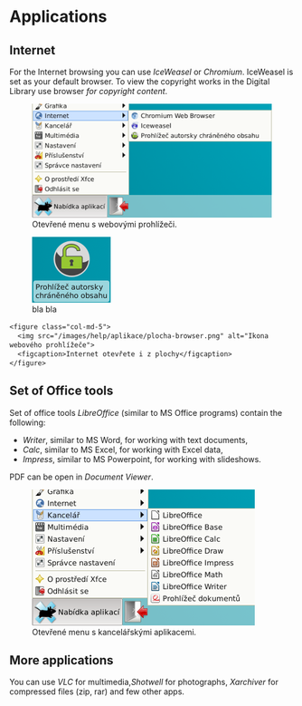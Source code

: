 # Applications

## Internet
For the Internet browsing you can use *IceWeasel* or *Chromium*. IceWeasel is set as your default browser. To view the copyright works in the Digital Library use browser *for copyright content*.

<figure>
  <img src="/images/help/aplikace/menu-internet.png" alt="XFCE menu Internet">
  <figcaption>Otevřené menu s webovými prohlížeči.</figcaption>
</figure>

<div class="row">
    <figure class="col-md-5 col-md-offset-1">
      <img src="/images/help/aplikace/plocha-pacho.png" alt="Ikona prohlížeče chráněného obsahu">
      <figcaption>bla bla</figcaption>
    </figure>
    
    <figure class="col-md-5">
      <img src="/images/help/aplikace/plocha-browser.png" alt="Ikona webového prohlížeče">
      <figcaption>Internet otevřete i z plochy</figcaption>
    </figure>
</div>

## Set of Office tools
Set of office tools *LibreOffice* (similar to MS Office programs) contain the following:

* *Writer*, similar to MS Word, for working with text documents,
* *Calc*, similar to MS Excel, for working with Excel data,
* *Impress*, similar to MS Powerpoint, for working with slideshows.

PDF can be open in *Document Viewer*.

<figure>
  <img src="/images/help/aplikace/menu-office.png" alt="Menu Kancelářské aplikace">
  <figcaption>Otevřené menu s kancelářskými aplikacemi.</figcaption>
</figure>

## More applications
You can use *VLC* for multimedia,*Shotwell* for photographs, *Xarchiver* for compressed files (zip, rar) and few other apps.
